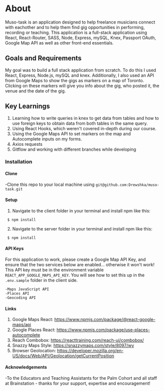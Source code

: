 <!-- # Getting Started with Create React App

This project was bootstrapped with [Create React App](https://github.com/facebook/create-react-app).

## Available Scripts

In the project directory, you can run:

### `yarn start`

Runs the app in the development mode.\
Open [http://localhost:3000](http://localhost:3000) to view it in the browser.

The page will reload if you make edits.\
You will also see any lint errors in the console.

### `yarn test`

Launches the test runner in the interactive watch mode.\
See the section about [running tests](https://facebook.github.io/create-react-app/docs/running-tests) for more information.

### `yarn build`

Builds the app for production to the `build` folder.\
It correctly bundles React in production mode and optimizes the build for the best performance.

The build is minified and the filenames include the hashes.\
Your app is ready to be deployed!

See the section about [deployment](https://facebook.github.io/create-react-app/docs/deployment) for more information.

### `yarn eject`

**Note: this is a one-way operation. Once you `eject`, you can’t go back!**

If you aren’t satisfied with the build tool and configuration choices, you can `eject` at any time. This command will remove the single build dependency from your project.

Instead, it will copy all the configuration files and the transitive dependencies (webpack, Babel, ESLint, etc) right into your project so you have full control over them. All of the commands except `eject` will still work, but they will point to the copied scripts so you can tweak them. At this point you’re on your own.

You don’t have to ever use `eject`. The curated feature set is suitable for small and middle deployments, and you shouldn’t feel obligated to use this feature. However we understand that this tool wouldn’t be useful if you couldn’t customize it when you are ready for it.

## Learn More

You can learn more in the [Create React App documentation](https://facebook.github.io/create-react-app/docs/getting-started).

To learn React, check out the [React documentation](https://reactjs.org/).

### Code Splitting

This section has moved here: [https://facebook.github.io/create-react-app/docs/code-splitting](https://facebook.github.io/create-react-app/docs/code-splitting)

### Analyzing the Bundle Size

This section has moved here: [https://facebook.github.io/create-react-app/docs/analyzing-the-bundle-size](https://facebook.github.io/create-react-app/docs/analyzing-the-bundle-size)

### Making a Progressive Web App

This section has moved here: [https://facebook.github.io/create-react-app/docs/making-a-progressive-web-app](https://facebook.github.io/create-react-app/docs/making-a-progressive-web-app)

### Advanced Configuration

This section has moved here: [https://facebook.github.io/create-react-app/docs/advanced-configuration](https://facebook.github.io/create-react-app/docs/advanced-configuration)

### Deployment

This section has moved here: [https://facebook.github.io/create-react-app/docs/deployment](https://facebook.github.io/create-react-app/docs/deployment)

### `yarn build` fails to minify

This section has moved here: [https://facebook.github.io/create-react-app/docs/troubleshooting#npm-run-build-fails-to-minify](https://facebook.github.io/create-react-app/docs/troubleshooting#npm-run-build-fails-to-minify) -->

# About

Muso-task is an application designed to help freelance musicians connect with eachother and to help them find gig opportunities in performing, recording or teaching.
This application is a full-stack application using React, React-Router, SASS, Node, Express, mySQL, Knex, Passport OAuth, Google Map API as well as other front-end essentials.

## Goals and Requirements

My goal was to build a full stack application from scratch. To do this I used React, Express, Node.js, mySQL and knex. Additionally, I also used an API from Google Maps to show the gigs as markers on a map of Toronto. Clicking on these markers will give you info about the gig, who posted it, the venue and the date of the gig.

## Key Learnings

1. Learning how to write queries in knex to get data from tables and how to use foreign keys to obtain data from both tables in the same query.
2. Using React Hooks, which weren't covered in-depth during our course.
3. Using the Google Maps API to set markers on the map and Autocomplete inputs on my forms.
4. Axios requests
5. Gitflow and working with different branches while developing

### Installation

#### Clone

-Clone this repo to your local machine using `git@github.com:Drewshka/muso-task.git`

#### Setup

1. Navigate to the client folder in your terminal and install npm like this:

```
 $ npm install
```

2. Navigate to the server folder in your terminal and install npm like this:

```
 $ npm install
```

#### API Keys

For this application to work, please create a Google Map API Key, and ensure that the two services below are enabled... otherwise it won't work! This API key must be in the environment variable `REACT_APP_GOOGLE_MAPS_API_KEY`. You will see how to set this up in the `.env.sample` folder in the client side.

    -Maps JavaScript API
    -Places API
    -Geocoding API

#### Links

1. Google Maps React: https://www.npmjs.com/package/@react-google-maps/api
2. Google Places React: https://www.npmjs.com/package/use-places-autocomplete
3. Reach Combobox: https://reacttraining.com/reach-ui/combobox/
4. Snazzy Maps Style: https://snazzymaps.com/style/8097/wy
5. Browser Geolocation: https://developer.mozilla.org/en-US/docs/Web/API/Geolocation/getCurrentPosition

#### Acknowledgements

-To the Educators and Teaching Assistants for the Palm Cohort and all staff at Brainstation - thanks for your support, expertise and encouragement!
